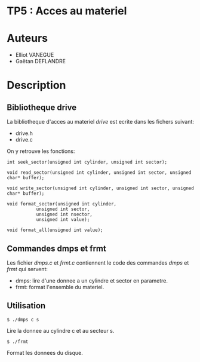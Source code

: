 TP5 : Acces au materiel
=======================



# Auteurs

- Elliot VANEGUE
- Gaëtan DEFLANDRE



# Description


## Bibliotheque drive

La bibliotheque d'acces au materiel *drive* est ecrite dans 
les fichers suivant:

- drive.h
- drive.c

On y retrouve les fonctions:

    int seek_sector(unsigned int cylinder, unsigned int sector);

    void read_sector(unsigned int cylinder, unsigned int sector, unsigned char* buffer);

    void write_sector(unsigned int cylinder, unsigned int sector, unsigned char* buffer);

    void format_sector(unsigned int cylinder, 
   		       unsigned int sector, 
		       unsigned int nsector, 
		       unsigned int value);

    void format_all(unsigned int value);


## Commandes dmps et frmt 

Les fichier *dmps.c* et *frmt.c* contiennent le code des 
commandes *dmps* et *frmt* qui servent:

- dmps: lire d'une donnee a un cylindre et sector en parametre.
- frmt: format l'ensemble du materiel. 


## Utilisation

    $ ./dmps c s

Lire la donnee au cylindre c et au secteur s.

    $ ./frmt

Format les donnees du disque.
